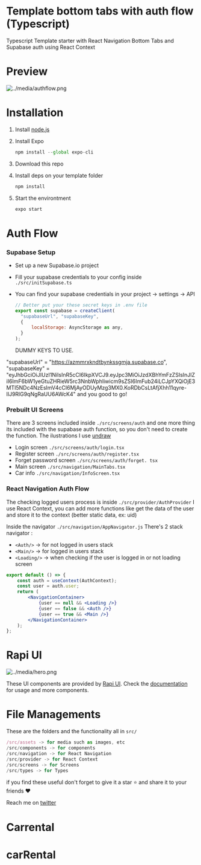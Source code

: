 # Template bottom tabs with auth flow (Typescript)

Typescript Template starter with React Navigation Bottom Tabs and Supabase auth using React Context

# Preview

![../media/authflow.png](../media/authflow.png)

# Installation

1. Install [node.js](https://nodejs.org/en/)
2. Install Expo

   ```jsx
   npm install --global expo-cli
   ```

3. Download this repo
4. Install deps on your template folder

   ```jsx
   npm install
   ```

5. Start the environtment

   ```jsx
   expo start
   ```

# Auth Flow

### Supabase Setup

- Set up a new Supabase.io project
- Fill your supabase credentials to your config inside `./src/initSupabase.ts`
- You can find your supabase credentials in your project -> settings -> API

  ```jsx
  // Better put your these secret keys in .env file
  export const supabase = createClient(
  	"supabaseUrl", "supabaseKey",
  	{
  		localStorage: AsyncStorage as any,
  	}
  );
  ```
  DUMMY KEYS TO USE.
  
"supabaseUrl" = "https://azmmrxkndtbynkssgmja.supabase.co", "supabaseKey" = "eyJhbGciOiJIUzI1NiIsInR5cCI6IkpXVCJ9.eyJpc3MiOiJzdXBhYmFzZSIsInJlZiI6ImF6bW1yeGtuZHRieW5rc3NnbWphIiwicm9sZSI6ImFub24iLCJpYXQiOjE3MTI5NDc4NzEsImV4cCI6MjAyODUyMzg3MX0.KoRDbCsLtAfjXhh11qyre-lIJ9RlG9qNgRaUU6AWcK4"
and you good to go!

### Prebuilt UI Screens

There are 3 screens included inside `./src/screens/auth` and one more thing its included with the supabase auth function, so you don't need to create the function. The ilustrations I use [undraw](https://undraw.co/)

- Login screen `./src/screens/auth/login.tsx`
- Register screen `./src/screens/auth/register.tsx`
- Forget password screen `./src/screens/auth/forget.
tsx`
- Main screen  `./src/navigation/MainTabs.tsx`
- Car info `./src/navigation/InfoScreen.tsx`

### React Navigation Auth Flow

The checking logged users process is inside `./src/provider/AuthProvider` I use React Context, you can add more functions like get the data of the user and store it to the context (better static data, ex: uid)

Inside the navigator `./src/navigation/AppNavigator.js`
There's 2 stack navigator :

- `<Auth/>` → for not logged in users stack
- `<Main/>` → for logged in users stack
- `<Loading/>` → when checking if the user is logged in or not loading screen

```jsx
export default () => {
	const auth = useContext(AuthContext);
	const user = auth.user;
	return (
		<NavigationContainer>
			{user == null && <Loading />}
			{user == false && <Auth />}
			{user == true && <Main />}
		</NavigationContainer>
	);
};
```

# Rapi UI

![../media/hero.png](../media/hero.png)

These UI components are provided by [Rapi UI](https://rapi-ui.kikiding.space/).
Check the [documentation](https://rapi-ui.kikiding.space/docs/) for usage and more components.

# File Managements

These are the folders and the functionality all in `src/`

```jsx
/src/assets -> for media such as images, etc
/src/components -> for components
/src/navigation -> for React Navigation
/src/provider -> for React Context
/src/screens -> for Screens
/src/types -> for Types
```

if you find these useful don't forget to give it a star ⭐ and share it to your friends ❤️

Reach me on [twitter](https://twitter.com/kikiding/)
# Carrental
# carRental
